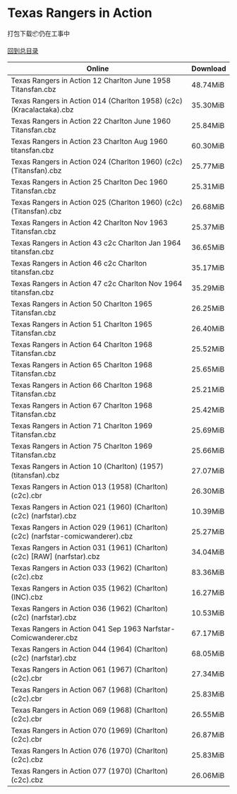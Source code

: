 # Texas Rangers in Action

打包下载📦仍在工事中

[回到总目录](/Catalogs.md)







Online | Download
--- | ---
Texas Rangers in Action 12 Charlton June 1958 Titansfan.cbz | 48.74MiB
Texas Rangers in Action 014 (Charlton 1958) (c2c) (Kracalactaka).cbz | 35.30MiB
Texas Rangers in Action 22 Charlton June 1960 Titansfan.cbz | 25.84MiB
Texas Rangers in Action 23 Charlton Aug 1960 titansfan.cbz | 60.30MiB
Texas Rangers in Action 024 (Charlton 1960) (c2c) (Titansfan).cbz | 25.77MiB
Texas Rangers in Action 25 Charlton Dec 1960 Titansfan.cbz | 25.31MiB
Texas Rangers in Action 025 (Charlton 1960) (c2c) (Titansfan).cbz | 26.68MiB
Texas Rangers in Action 42 Charlton Nov 1963 Titansfan.cbz | 25.37MiB
Texas Rangers in Action 43 c2c Charlton Jan 1964 titansfan.cbz | 36.65MiB
Texas Rangers in Action 46 c2c Charlton titansfan.cbz | 35.17MiB
Texas Rangers in Action 47 c2c Charlton Nov 1964 titansfan.cbz | 35.29MiB
Texas Rangers in Action 50 Charlton 1965 Titansfan.cbz | 26.25MiB
Texas Rangers in Action 51 Charlton 1965 Titansfan.cbz | 26.40MiB
Texas Rangers in Action 64 Charlton 1968 Titansfan.cbz | 25.52MiB
Texas Rangers in Action 65 Charlton 1968 Titansfan.cbz | 25.65MiB
Texas Rangers in Action 66 Charlton 1968 Titansfan.cbz | 25.21MiB
Texas Rangers in Action 67 Charlton 1968 Titansfan.cbz | 25.42MiB
Texas Rangers in Action 71 Charlton 1969 Titansfan.cbz | 25.69MiB
Texas Rangers in Action 75 Charlton 1969 Titansfan.cbz | 25.66MiB
Texas Rangers in Action 10 (Charlton) (1957) (titansfan).cbz | 27.07MiB
Texas Rangers in Action 013 (1958) (Charlton) (c2c).cbr | 26.30MiB
Texas Rangers in Action 021 (1960) (Charlton) (c2c) (narfstar).cbz | 10.39MiB
Texas Rangers in Action 029 (1961) (Charlton) (c2c) (narfstar-comicwanderer).cbz | 25.27MiB
Texas Rangers in Action 031 (1961) (Charlton) (c2c) [RAW] (narfstar).cbz | 34.04MiB
Texas Rangers in Action 033 (1962) (Charlton) (c2c).cbz | 83.36MiB
Texas Rangers in Action 035 (1962) (Charlton) (INC).cbz | 16.27MiB
Texas Rangers in Action 036 (1962) (Charlton) (c2c) (narfstar).cbz | 10.53MiB
Texas Rangers in Action 041 Sep 1963 Narfstar-Comicwanderer.cbz | 67.17MiB
Texas Rangers in Action 044 (1964) (Charlton) (c2c) (narfstar).cbz | 68.05MiB
Texas Rangers in Action 061 (1967) (Charlton) (c2c).cbr | 27.34MiB
Texas Rangers in Action 067 (1968) (Charlton) (c2c).cbr | 25.83MiB
Texas Rangers in Action 069 (1968) (Charlton) (c2c).cbr | 26.55MiB
Texas Rangers in Action 070 (1969) (Charlton) (c2c).cbr | 26.87MiB
Texas Rangers In Action 076 (1970) (Charlton) (c2c).cbz | 25.83MiB
Texas Rangers in Action 077 (1970) (Charlton) (c2c).cbz | 26.06MiB